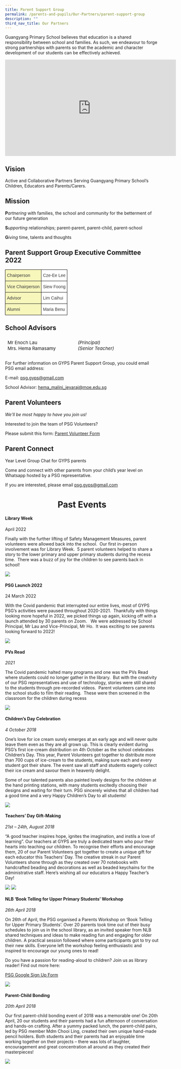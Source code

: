 ```yaml
---
title: Parent Support Group
permalink: /parents-and-pupils/Our-Partners/parent-support-group
description: ""
third_nav_title: Our Partners
---
```

Guangyang Primary School believes that education is a shared responsibility between school and families. As such, we endeavour to forge strong partnerships with parents so that the academic and character development of our students can be effectively achieved.

<iframe width="560" height="315" src="https://www.youtube.com/embed/5ySpVx_G_Bw" title="PSG Thank you messages!" frameborder="0" allow="accelerometer; autoplay; clipboard-write; encrypted-media; gyroscope; picture-in-picture" allowfullscreen></iframe>

Vision
------

Active and Collaborative Partners Serving Guangyang Primary School’s Children, Educators and Parents/Carers.

Mission
-------

**P**_artnering_ with families, the school and community for the betterment of our future generation

**S**_upporting_ relationships; parent-parent, parent-child, parent-school

**G**_iving_ time, talents and thoughts

Parent Support Group Executive Committee 2022
---------------------------------------------


<style type="text/css">
.tg  {border-collapse:collapse;border-spacing:0;margin:0px auto;}
.tg td{border-color:black;border-style:solid;border-width:1px;font-family:Arial, sans-serif;font-size:14px;
  overflow:hidden;padding:10px 5px;word-break:normal;}
.tg th{border-color:black;border-style:solid;border-width:1px;font-family:Arial, sans-serif;font-size:14px;
  font-weight:normal;overflow:hidden;padding:10px 5px;word-break:normal;}
.tg .tg-37dp{background-color:#F7F7BC;color:#3A3A3A;text-align:left;vertical-align:middle}
.tg .tg-prnc{background-color:#FFF;color:#3A3A3A;text-align:left;vertical-align:middle}
</style>
<table class="tg">
<tbody>
  <tr>
    <td class="tg-37dp"><span style="font-weight:inherit;font-style:inherit;background-color:#F7F7BC">Chairperson</span></td>
    <td class="tg-prnc"><span style="font-weight:inherit;font-style:inherit"> Cze-Ee Lee</span></td>
  </tr>
  <tr>
    <td class="tg-37dp"><span style="font-weight:inherit;font-style:inherit;background-color:#F7F7BC"> Vice Chairperson</span></td>
    <td class="tg-prnc"><span style="font-weight:inherit;font-style:inherit"> Siew Foong</span></td>
  </tr>
  <tr>
    <td class="tg-37dp"><span style="font-weight:inherit;font-style:inherit;background-color:#F7F7BC"> Advisor</span></td>
    <td class="tg-prnc"><span style="font-weight:inherit;font-style:inherit"> Lim Caihui</span></td>
  </tr>
  <tr>
    <td class="tg-37dp"><span style="font-weight:inherit;font-style:inherit;background-color:#F7F7BC"> Alumni</span></td>
    <td class="tg-prnc"><span style="font-weight:inherit;font-style:inherit"> Maria Benu</span></td>
  </tr>
</tbody>
</table>

School Advisors
---------------

<table style="box-sizing: border-box; border-width: 1px 0px 0px 1px; border-style: none; border-color: rgba(0, 0, 0, 0.1); border-image: initial; font-size: 15px; font-style: inherit; font-weight: inherit; margin: 0px 0px 1.5em; outline: 0px; padding: 0px; vertical-align: baseline; border-collapse: separate; border-spacing: 0px; width: 549.586px;"><tbody style="box-sizing: border-box; border: 0px; font-size: 15px; font-style: inherit; font-weight: inherit; margin: 0px; outline: 0px; padding: 0px; vertical-align: baseline;"><tr style="box-sizing: border-box; border: 0px; font-size: 15px; font-style: inherit; font-weight: inherit; margin: 0px; outline: 0px; padding: 0px; vertical-align: baseline;"><td style="box-sizing: border-box; border-width: 0px 1px 1px 0px; border-style: none; border-color: rgba(0, 0, 0, 0.1); border-image: initial; font-size: 15px; font-style: inherit; font-weight: inherit; margin: 0px; outline: 0px; padding: 8px; vertical-align: baseline; text-align: left; width: 226.133px;">Mr Enoch Lau<br style="box-sizing: border-box;">Mrs. Hema Ramasamy</td><td style="box-sizing: border-box; border-width: 0px 1px 1px 0px; border-style: none; border-color: rgba(0, 0, 0, 0.1); border-image: initial; font-size: 15px; font-style: inherit; font-weight: inherit; margin: 0px; outline: 0px; padding: 8px; vertical-align: baseline; text-align: left; width: 323.453px;"><em style="box-sizing: border-box; border: 0px; font-size: 15px; font-style: italic; font-weight: inherit; margin: 0px; outline: 0px; padding: 0px; vertical-align: baseline;">&nbsp;(Principal)</em><br style="box-sizing: border-box;"><em style="box-sizing: border-box; border: 0px; font-size: 15px; font-style: italic; font-weight: inherit; margin: 0px; outline: 0px; padding: 0px; vertical-align: baseline;">&nbsp;</em><em style="box-sizing: border-box; border: 0px; font-size: 15px; font-style: italic; font-weight: inherit; margin: 0px; outline: 0px; padding: 0px; vertical-align: baseline;">(Senior Teacher)</em></td></tr></tbody></table>

For further information on GYPS Parent Support Group, you could email PSG email address:

E-mail: [psg.gyps@gmail.com](mailto:psg.gyps@gmail.com)

School Advisor: [hema\_malini\_jeyaraj@moe.edu.sg](mailto:hema_malini_jeyaraj@moe.edu.sg)

Parent Volunteers
-----------------

_We’ll be most happy to have you join us!_

Interested to join the team of PSG Volunteers?

Please submit this form: [Parent Volunteer Form](https://forms.gle/jqamb8uc4yAHkK9a7)

Parent Connect
--------------

Year Level Group Chat for GYPS parents

Come and connect with other parents from your child’s year level on Whatsapp hosted by a PSG representative.

If you are interested, please email [psg.gyps@gmail.com](mailto:psg.gyps@gmail.com)

<h1><center>Past Events</center></h1>

#### Library Week

April 2022

Finally with the further lifting of Safety Management Measures, parent volunteers were allowed back into the school.  Our first in-person involvement was for Library Week.  5 parent volunteers helped to share a story to the lower primary and upper primary students during the recess time.  There was a buzz of joy for the children to see parents back in school!

![](/images/psg1.png)

#### PSG Launch 2022

24 March 2022

With the Covid pandemic that interrupted our entire lives, most of GYPS PSG’s activities were paused throughout 2020-2021.  Thankfully with things looking more hopeful in 2022, we picked things up again, kicking off with a launch attended by 30 parents on Zoom.   We were addressed by School Principal, Mr Lau and Vice-Principal, Mr Ho.  It was exciting to see parents looking forward to 2022!

![](/images/psg2.jpeg)

#### PVs Read

_2021_

The Covid pandemic halted many programs and one was the PVs Read where students could no longer gather in the library.  But with the creativity of our PSG representatives and use of technology, stories were still shared to the students through pre-recorded videos.  Parent volunteers came into the school studio to film their reading.  These were then screened in the classroom for the children during recess

![](/images/psg3.png)

#### Children’s Day Celebration

_4 October 2018_

One’s love for ice cream surely emerges at an early age and will never quite leave them even as they are all grown up. This is clearly evident during PSG’s first ice-cream distribution on 4th October as the school celebrates Children’s Day. This year, Parent Volunteers got together to distribute more than 700 cups of ice-cream to the students, making sure each and every student got their share. The event saw all staff and students eagerly collect their ice cream and savour them in heavenly delight.

Some of our talented parents also painted lovely designs for the children at the hand printing stations, with many students excitedly choosing their designs and waiting for their turn. PSG sincerely wishes that all children had a good time and a very Happy Children’s Day to all students!

![](/images/psg4.jpeg)

#### Teachers’ Day Gift-Making

_21st – 24th, August 2018_

“A good teacher inspires hope, ignites the imagination, and instils a love of learning”. Our teachers at GYPS are truly a dedicated team who pour their hearts into teaching our children. To recognise their efforts and encourage them, 20 of our Parent Volunteers got together to create a unique gift for each educator this Teachers’ Day. The creative streak in our Parent Volunteers shone through as they created over 70 notebooks with handcrafted beading and decorations as well as beaded keychains for the administrative staff. Here’s wishing all our educators a Happy Teacher’s Day!

![](/images/psg6.jpeg)
![](/images/psg7.jpeg)

#### NLB ‘Book Telling for Upper Primary Students’ Workshop

_26th April 2018_

On 26th of April, the PSG organised a Parents Workshop on ‘Book Telling for Upper Primary Students’. Over 20 parents took time out of their busy schedules to join us in the school library, as an invited speaker from NLB shared techniques and ideas to make reading fun and engaging for older children. A practical session followed where some participants got to try out their new skills. Everyone left the workshop feeling enthusiastic and inspired to encourage our young ones to read!

Do you have a passion for reading-aloud to children? Join us as library reader! Find out more here:

[PSG Google Sign Up Form](https://docs.google.com/forms/d/e/1FAIpQLSeokU6NZm5w9fPXwcEoC3WhiWnR_JRq0IjcvA9pVcWOjl8tzw/viewform)

![](/images/psg8.jpeg)

#### Parent-Child Bonding

_20th April 2018_

Our first parent-child bonding event of 2018 was a memorable one! On 20th April, 20 our students and their parents had a fun afternoon of conversation and hands-on crafting. After a yummy packed lunch, the parent-child pairs, led by PSG member Mdm Chooi Ling, created their own unique hand-made pencil holders. Both students and their parents had an enjoyable time working together on their projects – there was lots of laughter, encouragement and great concentration all around as they created their masterpieces!

![](/images/psg9.jpeg)

